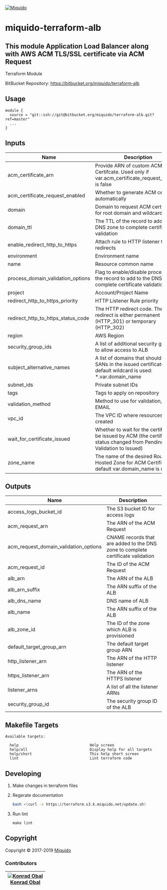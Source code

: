 <!-- This file was automatically generated by the `build-harness`. Make all changes to `README.yaml` and run `make readme` to rebuild this file. -->
[![Miquido][logo]](https://www.miquido.com/)

# miquido-terraform-alb
This module Application Load Balancer along with AWS ACM TLS/SSL certificate via ACM Request
---
Terraform Module

BitBucket Repository: https://bitbucket.org/miquido/terraform-alb
## Usage

```hcl
module {
  source = "git::ssh://git@bitbucket.org/miquido/terraform-alb.git?ref=master"
  ...
}
```
## Inputs

| Name | Description | Type | Default | Required |
|------|-------------|:----:|:-----:|:-----:|
| acm_certificate_arn | Provide ARN of custom ACM Certifcate. Used only if var.acm_certificate_request_enabled is false | string | `` | no |
| acm_certificate_request_enabled | Whether to generate ACM certificate automatically | string | `true` | no |
| domain | Domain to request ACM certificate for root domain and wildcard SAN | string | `` | no |
| domain_ttl | The TTL of the record to add to the DNS zone to complete certificate validation | string | `300` | no |
| enable_redirect_http_to_https | Attach rule to HTTP listener that redirects | string | `false` | no |
| environment | Environment name | string | `` | no |
| name | Resource common name | string | - | yes |
| process_domain_validation_options | Flag to enable/disable processing of the record to add to the DNS zone to complete certificate validation | string | `true` | no |
| project | Account/Project Name | string | - | yes |
| redirect_http_to_https_priority | HTTP Listener Rule priority | string | `5` | no |
| redirect_http_to_https_status_code | The HTTP redirect code. The redirect is either permanent (HTTP_301) or temporary (HTTP_302) | string | `HTTP_301` | no |
| region | AWS Region | string | - | yes |
| security_group_ids | A list of additional security group IDs to allow access to ALB | list | `<list>` | no |
| subject_alternative_names | A list of domains that should be SANs in the issued certificate. By default wildcard is used: *.var.domain_name | list | `<list>` | no |
| subnet_ids | Private subnet IDs | list | - | yes |
| tags | Tags to apply on repository | map | `<map>` | no |
| validation_method | Method to use for validation, DNS or EMAIL | string | `DNS` | no |
| vpc_id | The VPC ID where resources are created | string | - | yes |
| wait_for_certificate_issued | Whether to wait for the certificate to be issued by ACM (the certificate status changed from Pending Validation to Issued) | string | `false` | no |
| zone_name | The name of the desired Route53 Hosted Zone for ACM Certificate (by default var.domain_name is used) | string | `` | no |

## Outputs

| Name | Description |
|------|-------------|
| access_logs_bucket_id | The S3 bucket ID for access logs |
| acm_request_arn | The ARN of the ACM Request |
| acm_request_domain_validation_options | CNAME records that are added to the DNS zone to complete certificate validation |
| acm_request_id | The ID of the ACM Request |
| alb_arn | The ARN of the ALB |
| alb_arn_suffix | The ARN suffix of the ALB |
| alb_dns_name | DNS name of ALB |
| alb_name | The ARN suffix of the ALB |
| alb_zone_id | The ID of the zone which ALB is provisioned |
| default_target_group_arn | The default target group ARN |
| http_listener_arn | The ARN of the HTTP listener |
| https_listener_arn | The ARN of the HTTPS listener |
| listener_arns | A list of all the listener ARNs |
| security_group_id | The security group ID of the ALB |

## Makefile Targets
```
Available targets:

  help                                Help screen
  help/all                            Display help for all targets
  help/short                          This help short screen
  lint                                Lint terraform code

```


## Developing

1. Make changes in terraform files

2. Regerate documentation

    ```bash
    bash <(curl -s https://terraform.s3.k.miquido.net/update.sh)
    ```

3. Run lint

    ```
    make lint
    ```

## Copyright

Copyright © 2017-2019 [Miquido](https://miquido.com)



### Contributors

|  [![Konrad Obal][k911_avatar]][k911_homepage]<br/>[Konrad Obal][k911_homepage] |
|---|

  [k911_homepage]: https://github.com/k911
  [k911_avatar]: https://github.com/k911.png?size=150



  [logo]: https://www.miquido.com/img/logos/logo__miquido.svg
  [website]: https://www.miquido.com/
  [github]: https://github.com/miquido
  [bitbucket]: https://bitbucket.org/miquido
